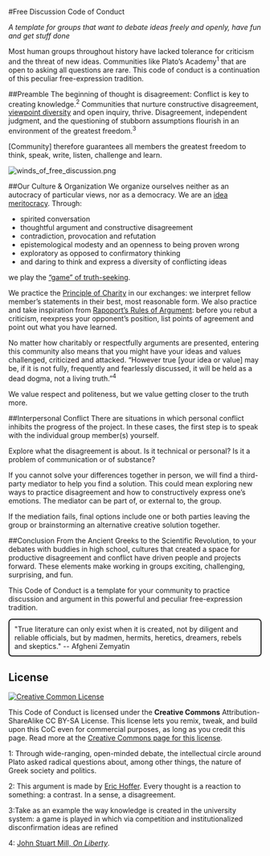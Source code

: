 #Free Discussion Code of Conduct

_A template for groups that want to debate ideas freely and openly, have fun and get stuff done_

Most human groups throughout history have lacked tolerance for criticism and the threat of new ideas. Communities like Plato’s Academy<sup>1</sup> that are open to asking all questions are rare. This code of conduct is a continuation of this peculiar free-expression tradition.

##Preamble
The beginning of thought is disagreement: Conflict is key to creating knowledge.<sup>2</sup> Communities that nurture constructive disagreement, [viewpoint diversity](https://righteousmind.com/viewpoint-diversity/) and open inquiry, thrive. Disagreement, independent judgment, and the questioning of stubborn assumptions flourish in an environment of the greatest freedom.<sup>3</sup>

[Community] therefore guarantees all members the greatest freedom to think, speak, write, listen, challenge and learn. 

![winds_of_free_discussion.png](winds_of_free_discussion.png)


##Our Culture & Organization
We organize ourselves neither as an autocracy of particular views, nor as a democracy. We are an [idea meritocracy](https://www.linkedin.com/pulse/key-bridgewaters-success-real-idea-meritocracy-ray-dalio). Through:

- spirited conversation
- thoughtful argument and constructive disagreement
- contradiction, provocation and refutation 
- epistemological modesty and an openness to being proven wrong
- exploratory as opposed to confirmatory thinking
- and daring to think and express a diversity of conflicting ideas

we play the [“game” of truth-seeking](https://podscribe.app/feeds/http-joeroganexpjoeroganlibsynprocom-rss/episodes/826c632c21dc4cf6bdca6dec5921877e#00:12:42). 

We practice the [Principle of Charity](https://en.wikipedia.org/wiki/Principle_of_charity) in our exchanges: we interpret fellow member’s statements in their best, most reasonable form. We also practice and take inspiration from [Rapoport’s Rules of Argument](https://www.brainpickings.org/2014/03/28/daniel-dennett-rapoport-rules-criticism/): before you rebut a criticism, reexpress your opponent’s position, list points of agreement and point out what you have learned.

No matter how charitably or respectfully arguments are presented, entering this community also means that you might have your ideas and values challenged, criticized and attacked. “However true [your idea or value] may be, if it is not fully, frequently and fearlessly discussed, it will be held as a dead dogma, not a living truth.”<sup>4</sup>

We value respect and politeness, but we value getting closer to the truth more. 

##Interpersonal Conflict
There are situations in which personal conflict inhibits the progress of the project. In these cases, the first step is to speak with the individual group member(s) yourself.

Explore what the disagreement is about. Is it technical or personal? Is it a problem of communication or of substance? 

If you cannot solve your differences together in person, we will find a third-party mediator to help you find a solution. This could mean exploring new ways to practice disagreement and how to constructively express one’s emotions. The mediator can be part of, or external to, the group.

If the mediation fails, final options include one or both parties leaving the group or brainstorming an alternative creative solution together.

##Conclusion 
From the Ancient Greeks to the Scientific Revolution, to your debates with buddies in high school, cultures that created a space for productive disagreement and conflict have driven people and projects forward. These elements make working in groups exciting, challenging, surprising, and fun. 

This Code of Conduct is a template for your community to practice discussion and argument in this powerful and peculiar free-expression tradition.

<div class="bordered">"True literature can only exist when it is created, not by diligent and reliable officials, but by madmen, hermits, heretics, dreamers, rebels and skeptics." -- Afgheni Zemyatin
</div>


<style>
	.bordered {
		border-style: solid;
		border-width: 2px;
		border-margin: 6px;
		border-padding: 6px;
		padding: 10px;
		border-radius: 7px;
	}
</style>

## License
[![Creative Common License](https://licensebuttons.net/l/by-sa/3.0/88x31.png)](https://creativecommons.org/licenses/by-sa/4.0/)

This Code of Conduct is licensed under the **Creative Commons** Attribution-ShareAlike CC BY-SA License. This license lets you remix, tweak, and build upon this CoC even for commercial purposes, as long as you credit this page. Read more at the [Creative Commons page for this license](https://creativecommons.org/licenses/by-sa/4.0/).

<a name="myfootnote1">1</a>: Through wide-ranging, open-minded debate, the intellectual circle around Plato asked radical questions about, among other things, the nature of Greek society and politics. 

<a name="myfootnote2">2</a>: This argument is made by [Eric Hoffer](https://www.amazon.com/gp/product/1933435097/ref=dbs_a_def_rwt_bibl_vppi_i3). Every thought is a reaction to something: a contrast. In a sense, a disagreement.

<a name="myfootnote3">3</a>:Take as an example the way knowledge is created in the university system: a game is played in which via competition and institutionalized disconfirmation ideas are refined 

<a name="myfootnote4">4</a>: [John Stuart Mill, _On Liberty_](https://indd.adobe.com/view/fe20936e-cc7c-46d7-ac5a-97d5f5c87d93). 

<meta property="og:type"               content="article" />
<meta property="og:title"              content="Free Discussion Code of Conduct" />
<meta property="og:description"        content="A template for your community to practice discussion and argument in the powerful and peculiar free-expression tradition. From the Ancient Greeks to the Scientific Revolution, to your debates with buddies in high school, cultures that created a space for productive disagreement and conflict have driven people and projects forward." />
<meta property="og:image"              content="https://henryvw.github.io/winds_of_free_discussion.png" />
